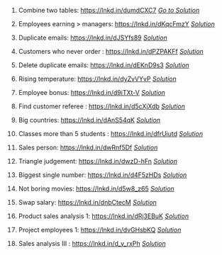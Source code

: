 1. Combine two tables: https://lnkd.in/dumdCXC7
   _[Go to Solution](./Solutions/Question1.sql)_

2. Employees earning > managers: https://Inkd.in/dKqcFmzY
   _[Solution](./Solutions/Question2.sql)_

3. Duplicate emails: https://lnkd.in/dJSYfs89
   _[Solution](./Solutions/Question3.sql)_

4. Customers who never order : https://lnkd.in/dPZPAKFf
   _[Solution](./Solutions/Question4.sql)_

5. Delete duplicate emails: https://lnkd.in/dEKnD9s3
   _[Solution](./Solutions/Question5.sql)_

6. Rising temperature: https://lnkd.in/dyZvVYvP
   _[Solution](./Solutions/Question6.sql)_

7. Employee bonus: https://Inkd.in/d9iTXt-V
   _[Solution](./Solutions/Question7.sql)_

8. Find customer referee : https://lnkd.in/d5cXjXdb
   _[Solution](./Solutions/Question8.sql)_

9. Big countries: https://lnkd.in/dAnS54qK
   _[Solution](./Solutions/Question9.sql)_

10. Classes more than 5 students : https://lnkd.in/dfrUiutd
    _[Solution](./Solutions/Question10.sql)_

11. Sales person: https://lnkd.in/dwRnf5Df
    _[Solution](./Solutions/Question11.sql)_

12. Triangle judgement: https://lnkd.in/dwzD-hFn
    _[Solution](./Solutions/Question12.sql)_

13. Biggest single number: https://lnkd.in/d4F5zHDs
    _[Solution](./Solutions/Question13.sql)_

14. Not boring movies: https://lnkd.in/d5w8_z65
    _[Solution](./Solutions/Question14.sql)_

15. Swap salary: https://lnkd.in/dnbCtecM
    _[Solution](./Solutions/Question15.sql)_

16. Product sales analysis 1: https://lnkd.in/dRj3EBuK
    _[Solution](./Solutions/Question16.sql)_

17. Project employees 1: https://lnkd.in/dvGHsbKQ
    _[Solution](./Solutions/Question17.sql)_

18. Sales analysis III : https://lnkd.in/d_y_rxPh
    _[Solution](./Solutions/Question18.sql)_
